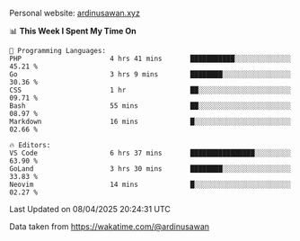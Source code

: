 Personal website: [ardinusawan.xyz](https://ardinusawan.xyz)

<!--START_SECTION:waka-->
📊 **This Week I Spent My Time On** 

```text
💬 Programming Languages: 
PHP                      4 hrs 41 mins       ███████████░░░░░░░░░░░░░░   45.21 % 
Go                       3 hrs 9 mins        ████████░░░░░░░░░░░░░░░░░   30.36 % 
CSS                      1 hr                ██░░░░░░░░░░░░░░░░░░░░░░░   09.71 % 
Bash                     55 mins             ██░░░░░░░░░░░░░░░░░░░░░░░   08.97 % 
Markdown                 16 mins             █░░░░░░░░░░░░░░░░░░░░░░░░   02.66 % 

🔥 Editors: 
VS Code                  6 hrs 37 mins       ████████████████░░░░░░░░░   63.90 % 
GoLand                   3 hrs 30 mins       ████████░░░░░░░░░░░░░░░░░   33.83 % 
Neovim                   14 mins             █░░░░░░░░░░░░░░░░░░░░░░░░   02.27 % 
```


 Last Updated on 08/04/2025 20:24:31 UTC
<!--END_SECTION:waka-->
Data taken from https://wakatime.com/@ardinusawan
